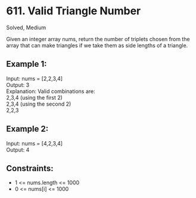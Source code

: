 # 611. Valid Triangle Number
Solved, Medium

Given an integer array nums, return the number of triplets chosen from the array that can make triangles if we take them as side lengths of a triangle.  

 

Example 1:
---
Input: nums = [2,2,3,4]  
Output: 3  
Explanation: Valid combinations are:   
2,3,4 (using the first 2)  
2,3,4 (using the second 2)  
2,2,3  

Example 2:
---
Input: nums = [4,2,3,4]  
Output: 4  
 

Constraints:
---
- 1 <= nums.length <= 1000
- 0 <= nums[i] <= 1000
